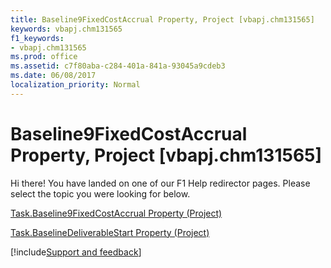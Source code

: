 ```yaml
---
title: Baseline9FixedCostAccrual Property, Project [vbapj.chm131565]
keywords: vbapj.chm131565
f1_keywords:
- vbapj.chm131565
ms.prod: office
ms.assetid: c7f80aba-c284-401a-841a-93045a9cdeb3
ms.date: 06/08/2017
localization_priority: Normal
---
```



# Baseline9FixedCostAccrual Property, Project [vbapj.chm131565]

Hi there! You have landed on one of our F1 Help redirector pages. Please select the topic you were looking for below.

[Task.Baseline9FixedCostAccrual Property (Project)](https://msdn.microsoft.com/library/2c29a5df-ff2e-3e48-361d-9f84366cebfd%28Office.15%29.aspx)

[Task.BaselineDeliverableStart Property (Project)](https://msdn.microsoft.com/library/2924ffef-564c-274f-f73e-f4abc8c198e6%28Office.15%29.aspx)

[!include[Support and feedback](~/includes/feedback-boilerplate.md)]